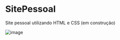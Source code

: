 # SitePessoal
Site pessoal utilizando HTML e CSS (em construção)

![image](https://user-images.githubusercontent.com/62188195/134174247-763651d2-524e-48bf-9148-99180143e12b.png)
